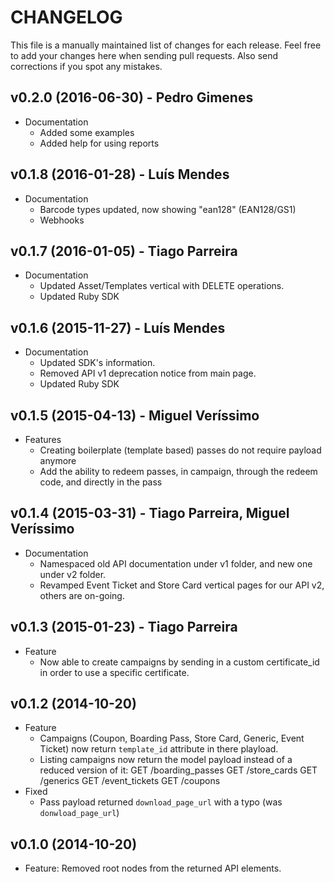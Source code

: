 # CHANGELOG

This file is a manually maintained list of changes for each release. Feel free to add your
changes here when sending pull requests. Also send corrections if you spot any mistakes.

## v0.2.0 (2016-06-30) - Pedro Gimenes

* Documentation
  - Added some examples
  - Added help for using reports

## v0.1.8 (2016-01-28) - Luís Mendes

* Documentation
  - Barcode types updated, now showing "ean128" (EAN128/GS1)
  - Webhooks

## v0.1.7 (2016-01-05) - Tiago Parreira

* Documentation
  - Updated Asset/Templates vertical with DELETE operations.
  - Updated Ruby SDK

## v0.1.6 (2015-11-27) - Luís Mendes

* Documentation
  - Updated SDK's information.
  - Removed API v1 deprecation notice from main page.
  - Updated Ruby SDK

## v0.1.5 (2015-04-13) - Miguel Veríssimo

* Features
  - Creating boilerplate (template based) passes do not require payload anymore
  - Add the ability to redeem passes, in campaign, through the redeem code, and
    directly in the pass

## v0.1.4 (2015-03-31) - Tiago Parreira, Miguel Veríssimo

* Documentation
  - Namespaced old API documentation under v1 folder, and new one under v2 folder.
  - Revamped Event Ticket and Store Card vertical pages for our API v2, others are on-going.

## v0.1.3 (2015-01-23) - Tiago Parreira

* Feature
  - Now able to create campaigns by sending in a custom certificate_id in order to use a specific certificate.

## v0.1.2 (2014-10-20)

* Feature
  - Campaigns (Coupon, Boarding Pass, Store Card, Generic, Event Ticket) now return `template_id` attribute in there playload.
  - Listing campaigns now return the model payload instead of a reduced version of it:
      GET /boarding_passes
      GET /store_cards
      GET /generics
      GET /event_tickets
      GET /coupons
* Fixed
  - Pass payload returned `download_page_url` with a typo (was `donwload_page_url`)


## v0.1.0 (2014-10-20)

* Feature: Removed root nodes from the returned API elements.
